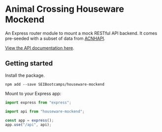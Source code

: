 # Animal Crossing Houseware Mockend

An Express router module to mount a mock RESTful API backend. It comes pre-seeded with a
subset of data from [ACNHAPI](https://github.com/alexislours/ACNHAPI).

[View the API documentation here](https://github.com/SEIBootcamps/houseware-mockend/wiki).

## Getting started

Install the package.

```
npm add --save SEIBootcamps/houseware-mockend
```

Mount to your Express app:

```js
import express from "express";

import api from "houseware-mockend";

const app = express();
app.use("/api", api);
```
